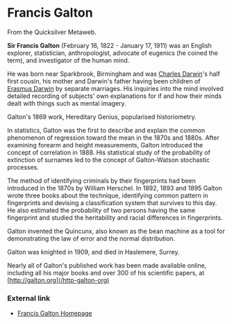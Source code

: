 
# Francis Galton

From the Quicksilver Metaweb.

**Sir Francis Galton** (February 16, 1822 - January 17, 1911) was an English explorer, statistician, anthropologist, advocate of eugenics (he coined the term), and investigator of the human mind. 

He was born near Sparkbrook, Birmingham and was [Charles Darwin](/charles-darwin)'s half first cousin, his mother and Darwin's father having been children of [Erasmus Darwin](/erasmus-darwin) by separate marriages. 
His inquiries into the mind involved detailed recording of subjects' own explanations for if and how their minds dealt with things such as mental imagery. 

Galton's 1869 work, Hereditary Genius, popularised historiometry. 

In statistics, Galton was the first to describe and explain the common phenomenon of regression toward the mean in the 1870s and 1880s. After examining forearm and height measurements, Galton introduced the concept of correlation in 1888. His statistical study of the probability of extinction of surnames led to the concept of Galton-Watson stochastic processes. 

The method of identifying criminals by their fingerprints had been introduced in the 1870s by William Herschel. In 1892, 1893 and 1895 Galton wrote three books about the technique, identifying common pattern in fingerprints and devising a classification system that survives to this day. He also estimated the probability of two persons having the same fingerprint and studied the heritability and racial differences in fingerprints. 

Galton invented the Quincunx, also known as the bean machine as a tool for demonstrating the law of error and the normal distribution. 

Galton was knighted in 1909, and died in Haslemere, Surrey. 

Nearly all of Galton's published work has been made available online, including all his major books and over 300 of his scientific papers, at [http://galton.org](/http-galton-org)

### External link


* [Francis Galton Homepage](/http-galton-org)
